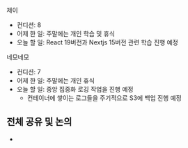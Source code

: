 
제이
- 컨디션: 8
- 어제 한 일: 주말에는 개인 학습 및 휴식
- 오늘 할 일: React 19버전과 Nextjs 15버전 관련 학습 진행 예정

네모네모
- 컨디션: 7
- 어제 한 일: 주말에는 개인 휴식
- 오늘 할 일: 중앙 집중화 로깅 작업을 진행 예정
	- 컨테이너에 쌓이는 로그들을 주기적으로 S3에 백업 진행 예정

## 전체 공유 및 논의
- 